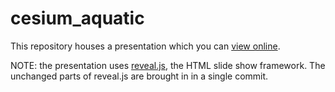 # cesium_aquatic

This repository houses a presentation which you can
[view online](http://tbnorth.github.io/cesium_aquatic).

NOTE: the presentation uses [reveal.js](http://lab.hakim.se/reveal-js/),
the HTML slide show framework.  The unchanged parts of reveal.js are
brought in in a single commit.
